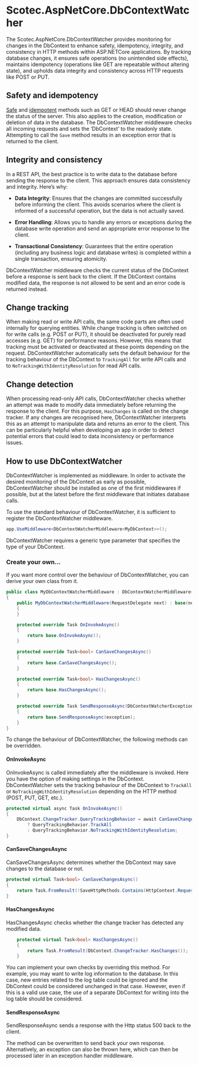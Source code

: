 # Scotec.AspNetCore.DbContextWatcher
The Scotec.AspNetCore.DbContextWatcher provides monitoring for changes in the DbContext to enhance safety, idempotency, integrity, and consistency in HTTP methods within ASP.NETCore applications. By tracking database changes, it ensures safe operations (no unintended side effects), maintains idempotency (operations like GET are repeatable without altering state), and upholds data integrity and consistency across HTTP requests like POST or PUT.

## Safety and idempotency
[Safe](http://en.wikipedia.org/wiki/Hypertext_Transfer_Protocol#Safe_methods) and [idempotent](http://en.wikipedia.org/wiki/Idempotence) methods such as GET or HEAD should never change the status of the server. This also applies to the creation, modification or deletion of data in the database. The DbContextWatcher middleware checks all incoming requests and sets the ‘DbContext’ to the readonly state. Attempting to call the ```Save``` method results in an exception error that is returned to the client.

## Integrity and consistency
In a REST API, the best practice is to write data to the database before sending the response to the client. This approach ensures data consistency and integrity. Here’s why:

- **Data Integrity**</b>: Ensures that the changes are committed successfully before informing the client. This avoids scenarios where the client is informed of a successful operation, but the data is not actually saved.

- **Error Handling**</b>: Allows you to handle any errors or exceptions during the database write operation and send an appropriate error response to the client.

- **Transactional Consistency**: Guarantees that the entire operation (including any business logic and database writes) is completed within a single transaction, ensuring atomicity.


DbContextWatcher middleware checks the current status of the DbContext before a response is sent back to the client. If the DbContext contains modified data, the response is not allowed to be sent and an error code is returned instead.


## Change tracking
When making read or write API calls, the same code parts are often used internally for querying entities. While change tracking is often switched on for write calls (e.g. POST or PUT), it should be deactivated for purely read accesses (e.g. GET) for performance reasons.
However, this means that tracking must be activated or deactivated at these points depending on the request.
DbContextWatcher automatically sets the default behaviour for the tracking behaviour of the DbContext to ```TrackingAll``` for write API calls and to ```NoTrackingWithIdentityResolution``` for read API calls.

## Change detection
When processing read-only API calls, DbContextWatcher checks whether an attempt was made to modify data immediately before returning the response to the client. For this purpose, ```HasChanges``` is called on the change tracker. If any changes are recognised here, DbContextWatcher interprets this as an attempt to manipulate data and returns an error to the client. This can be particularly helpful when developing an app in order to detect potential errors that could lead to data inconsistency or performance issues.

## How to use DbContextWatcher
DbContextWatcher is implemented as middleware. In order to activate the desired monitoring of the DbContext as early as possible, DbContextWatcher should be installed as one of the first middlewares if possible, but at the latest before the first middleware that initiates database calls.

To use the standard behaviour of DbContextWatcher, it is sufficient to register the DbContextWatcher middleware.

``` csharp
app.UseMiddleware<DbContextWatcherMiddleware<MyDbContext>>();
```
DbContextWatcher requires a generic type parameter that specifies the type of your DbContext.

### Create your own...
If you want more control over the behaviour of DbContextWatcher, you can derive your own class from it.

``` csharp
public class MyDbContextWatcherMiddleware : DbContextWatcherMiddleware<MyDbContext>
{
    public MyDbContextWatcherMiddleware(RequestDelegate next) : base(next)
    {
    }

    protected override Task OnInvokeAsync()
    {
        return base.OnInvokeAsync();
    }

    protected override Task<bool> CanSaveChangesAsync()
    {
        return base.CanSaveChangesAsync();
    }

    protected override Task<bool> HasChangesAsync()
    {
        return base.HasChangesAsync();
    }

    protected override Task SendResponseAsync(DbContextWatcherException exception)
    {
        return base.SendResponseAsync(exception);
    }
}
```

To change the behaviour of DbContextWatcher, the following methods can be overridden.

#### OnInvokeAsync
OnInvokeAsync is called immediately after the middleware is invoked. Here you have the option of making settings in the DbContext. DbContextWatcher sets the tracking behaviour of the DbContext to ```TrackAll``` or ```NoTrackingWithIdentityResolution``` depending on the HTTP method (POST, PUT, GET, etc.).
``` csharp
protected virtual async Task OnInvokeAsync()
{
    DbContext.ChangeTracker.QueryTrackingBehavior = await CanSaveChangesAsync() 
        ? QueryTrackingBehavior.TrackAll 
        : QueryTrackingBehavior.NoTrackingWithIdentityResolution;
}
``` 

#### CanSaveChangesAsync

CanSaveChangesAsync determines whether the DbContext may save changes to the database or not.

``` csharp
protected virtual Task<bool> CanSaveChangesAsync()
{
    return Task.FromResult(!SaveHttpMethods.Contains(HttpContext.Request.Method));
}
```

#### HasChangesAsync

HasChangesAsync checks whether the change tracker has detected any modified data.

``` csharp
    protected virtual Task<bool> HasChangesAsync()
    {
        return Task.FromResult(DbContext.ChangeTracker.HasChanges());
    }
```
You can implement your own checks by overriding this method. 
For example, you may want to write log information to the database. In this case, new entries related to the log table could be ignored and the DbContext could be considered unchanged in that case. However, even if this is a valid use case, the use of a separate DbContext for writing into the log table should be considered.

#### SendResponseAsync
SendResponseAsync sends a response with the Http status 500 back to the client.

The method can be overwritten to send back your own response. Alternatively, an exception can also be thrown here, which can then be processed later in an exception handler middleware.

